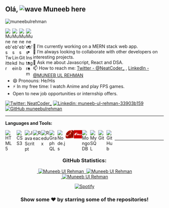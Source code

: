 ## Olá,  <img src="https://cdn.jsdelivr.net/gh/Readme-Workflows/Readme-Icons@main/icons/gifs/wave.gif" alt="wave">   Muneeb here 

<p align="left"> <img src="https://komarev.com/ghpvc/?username=muneebulrehman&label=Views&color=blue&style=plastic" alt="muneebulrehman" /> </p>

<a href="https://twitter.com/NeatCoder_">
  <img align="left" alt="Muneeb's Twitter" width="22px" src="https://cdn.jsdelivr.net/npm/simple-icons@v3/icons/twitter.svg" />
</a>
<a href="https://www.linkedin.com/in/muneeb-ul-rehman-33903b159/">
  <img align="left" alt="Muneeb's Linkdein" width="22px" src="https://cdn.jsdelivr.net/npm/simple-icons@v3/icons/linkedin.svg" />
</a>
<a href="https://github.com/muneebulrehman">
  <img align="left" alt="Muneeb's Github" width="22px" src="https://cdn.jsdelivr.net/npm/simple-icons@v3/icons/github.svg" />
</a>
<a href="https://www.instagram.com/bhattmuneeb/">
  <img align="left" alt="Muneeb's Instagram" width="22px" src="https://cdn.jsdelivr.net/npm/simple-icons@v3/icons/instagram.svg" />
</a>
<br/>
<br/>


- 🌱 I’m currently working on a MERN stack web app.
- 👯 I’m always looking to collaborate with other developers on interesting projects.
- 💬 Ask me about Javascript, React and DSA.
- 📫 How to reach me: [Twitter - @NeatCoder_](https://twitter.com/NeatCoder_) , [LinkedIn - @MUNEEB UL REHMAN](https://www.linkedin.com/in/muneeb-ul-rehman-33903b159/)
- 😄 Pronouns: He/His
- ⚡ In my free time: I watch Anime and play FPS games.
-  Open to new job opportunities or internship offers.

[![Twitter: NeatCoder_](https://img.shields.io/twitter/follow/Neatcoder_?style=social)](https://twitter.com/NeatCoder_)
[![Linkedin: muneeb-ul-rehman-33903b159](https://img.shields.io/badge/-MUNEEB-blue?style=flat-square&logo=Linkedin&logoColor=white&link=https://www.linkedin.com/in/muneeb-ul-rehman-33903b159/)](https://www.linkedin.com/in/muneeb-ul-rehman-33903b159/)
[![GitHub muneebulrehman](https://img.shields.io/github/followers/muneebulrehman?label=follow&style=social)](https://github.com/muneebulrehman)
<hr/>


**Languages and Tools:**  

<img align="left" alt="HTML5" width="26px" src="https://cdn.jsdelivr.net/gh/devicons/devicon/icons/html5/html5-original.svg" style="padding-right:10px;"  />
<img align="left" alt="CSS3" width="26px" src="https://cdn.jsdelivr.net/gh/devicons/devicon/icons/css3/css3-original.svg"  />
<img align="left" alt="JavaScript" width="26px" src="https://cdn.jsdelivr.net/gh/devicons/devicon/icons/javascript/javascript-original.svg" />
<img align="left" alt="React" width="26px" src="https://cdn.jsdelivr.net/gh/devicons/devicon/icons/react/react-original.svg" />
<img align="left" alt="Redux" width="26px" src="https://img.icons8.com/color/48/000000/redux.png">
<img align="left" alt="GraphQL" width="26px" src="https://cdn.jsdelivr.net/gh/devicons/devicon/icons/graphql/graphql-plain.svg"  />
<img align="left" alt="Node.js" width="26px" src="https://cdn.jsdelivr.net/gh/devicons/devicon/icons/nodejs/nodejs-original.svg" />
<img align="left" alt="Ruby" width="26px" src="https://raw.githubusercontent.com/github/explore/80688e429a7d4ef2fca1e82350fe8e3517d3494d/topics/ruby/ruby.png" />
<img align="left" alt="Ruby on Rails" width="26px" src="https://raw.githubusercontent.com/github/explore/80688e429a7d4ef2fca1e82350fe8e3517d3494d/topics/rails/rails.png" />
<img align="left" alt="MongoDB" width="26px" src="https://cdn.jsdelivr.net/gh/devicons/devicon/icons/mongodb/mongodb-original.svg" />
<img align="left" alt="MySQL" width="26px" src="https://cdn.jsdelivr.net/gh/devicons/devicon/icons/mysql/mysql-original.svg" />
<img align="left" alt="Git" width="26px" src="https://cdn.jsdelivr.net/gh/devicons/devicon/icons/git/git-original.svg" />
<img align="left" alt="GitHub" width="26px" src="https://user-images.githubusercontent.com/3369400/139447912-e0f43f33-6d9f-45f8-be46-2df5bbc91289.png" />

<br>
<hr/>
<br>
<h3 align="center">GitHub Statistics:</h3>
<p align="center">
   <a href="https://github.com/muneebulrehman">
 &nbsp;<img src="https://github-readme-stats.vercel.app/api?username=muneebulrehman&show_icons=true&theme=radical&locale=en" alt="Muneeb Ul Rehman" />
   &nbsp;<img height="180em" src="https://github-readme-stats.vercel.app/api/top-langs/?username=muneebulrehman&show_icons=true&theme=radical&layout=compact" alt="Muneeb Ul Rehman" />
    <br>
 &nbsp;<img src="https://github-readme-streak-stats.herokuapp.com/?user=muneebulrehman&theme=radical" alt="Muneeb Ul Rehman" />
     </a>
</p>
<div align="center">
  
  [![Spotify](https://novatorem-sigma-lilac.vercel.app/api/spotify?background_color=0d1117&border_color=ffffff)](https://open.spotify.com/user/znzmexvh0b82bw4zpqwi3o1xq)
  


### Show some ❤️ by starring some of the repositories!

</div>

